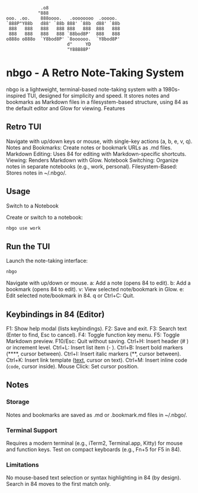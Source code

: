 ```
             .o8                            
            "888                            
ooo. .oo.    888oooo.   .oooooooo  .ooooo.  
`888P"Y88b   d88' `88b 888' `88b  d88' `88b 
 888   888   888   888 888   888  888   888 
 888   888   888   888 `88bod8P'  888   888 
o888o o888o  `Y8bod8P' `8oooooo.  `Y8bod8P' 
                       d"     YD            
                       "Y88888P'            
```

# nbgo - A Retro Note-Taking System

nbgo is a lightweight, terminal-based note-taking system with a 1980s-inspired TUI, designed for simplicity and speed. It stores notes and bookmarks as Markdown files in a filesystem-based structure, using 84 as the default editor and Glow for viewing.
Features

## Retro TUI

Navigate with up/down keys or mouse, with single-key actions (a, b, e, v, q).
Notes and Bookmarks: Create notes or bookmark URLs as .md files.
Markdown Editing: Uses 84 for editing with Markdown-specific shortcuts.
Viewing: Renders Markdown with Glow.
Notebook Switching: Organize notes in separate notebooks (e.g., work, personal).
Filesystem-Based: Stores notes in ~/.nbgo/<notebook>.

## Usage

Switch to a Notebook

Create or switch to a notebook:

```bash
nbgo use work
```

## Run the TUI

Launch the note-taking interface:

```bash
nbgo
```

Navigate with up/down or mouse.
a: Add a note (opens 84 to edit).
b: Add a bookmark (opens 84 to edit).
v: View selected note/bookmark in Glow.
e: Edit selected note/bookmark in 84.
q or Ctrl+C: Quit.

## Keybindings in 84 (Editor)

F1: Show help modal (lists keybindings).
F2: Save and exit.
F3: Search text (Enter to find, Esc to cancel).
F4: Toggle function key menu.
F5: Toggle Markdown preview.
F10/Esc: Quit without saving.
Ctrl+H: Insert header (# ) or increment level.
Ctrl+L: Insert list item (- ).
Ctrl+B: Insert bold markers (****, cursor between).
Ctrl+I: Insert italic markers (**, cursor between).
Ctrl+K: Insert link template ([text](url), cursor on text).
Ctrl+M: Insert inline code (`code`, cursor inside).
Mouse Click: Set cursor position.

## Notes

### Storage

Notes and bookmarks are saved as .md or .bookmark.md files in ~/.nbgo/<notebook>.

### Terminal Support

Requires a modern terminal (e.g., iTerm2, Terminal.app, Kitty) for mouse and function keys. Test on compact keyboards (e.g., Fn+5 for F5 in 84).

### Limitations

No mouse-based text selection or syntax highlighting in 84 (by design). Search in 84 moves to the first match only.

